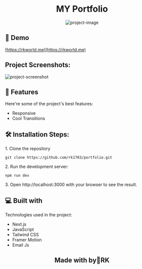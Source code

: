 <h1 align="center" id="title">MY Portfolio</h1>

<p align="center"><img src="https://socialify.git.ci/rk1703/portfolio/image?description=1&amp;language=1&amp;name=1&amp;owner=1&amp;pattern=Solid&amp;stargazers=1&amp;theme=Light" alt="project-image"></p>

<h2>🚀 Demo</h2>

[https://rkworld.me](https://rkworld.me)

<h2>Project Screenshots:</h2>

<img src="https://i.postimg.cc/C5dNq3Yn/Screenshot-2024-09-05-223821.png" alt="project-screenshot">

  
  
<h2>🧐 Features</h2>

Here're some of the project's best features:

*   Responsive
*   Cool Transitions

<h2>🛠️ Installation Steps:</h2>

<p>1. Clone the repository</p>

``
git clone https://github.com/rk1703/portfolio.git
``

<p>2. Run the development server:</p>

``
npm run dev
``

<p>3. Open http://localhost:3000 with your browser to see the result.</p>

  
  
<h2>💻 Built with</h2>

Technologies used in the project:

*   Next.js
*   JavaScript
*   Tailwind CSS
*   Framer Motion
*   Email Js

<h2 align="center">Made with by💖RK</h2>
